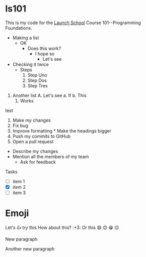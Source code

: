 # ls101

This is my code for the [Launch School](https://launchschool.com) Course 101--Programming Foundations.

- Making a list
  + OK
    * Does this work?
      - I hope so
        + Let's see
- Checking it twice
  + Steps
    1. Step Uno
    2. Step Dos
    3. Step Tres
  
1. Another list
  A. Let's see
    a. If
    b. This
      1. Works

test

1. Make my changes
  1. Fix bug
  2. Improve formatting
    * Make the headings bigger
2. Push my commits to GitHub
3. Open a pull request
  * Describe my changes
  * Mention all the members of my team
    * Ask for feedback

Tasks
- [ ] item 1
- [x] item 2
- [ ] item 3

# Emoji

Let's :+1: try this
How about this? :+3:
Or this :smile:
:blush:
:grin:
:pensive:

New paragraph

Another new paragraph






